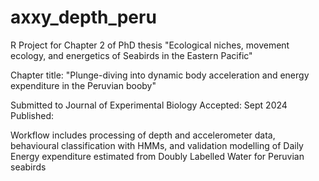 # axxy_depth_peru

R Project for Chapter 2 of PhD thesis "Ecological niches, movement ecology, and energetics of Seabirds in the Eastern Pacific" 

Chapter title: "Plunge-diving into dynamic body acceleration and energy expenditure in the Peruvian booby" 

Submitted to Journal of Experimental Biology
Accepted: Sept 2024
Published:

Workflow includes processing of depth and accelerometer data, behavioural classification with HMMs, and validation modelling of Daily Energy expenditure estimated from Doubly Labelled Water for Peruvian seabirds
